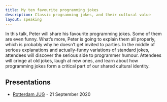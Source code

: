 ```yaml
---
title: My ten favourite programming jokes
description: Classic programming jokes, and their cultural value
layout: speaking
---
```


In this talk, Peter will share his favourite programming jokes.
Some of them are even funny.
What’s more, Peter is going to explain them all properly, which is probably why he doesn’t get invited to parties.
In the middle of serious explanations and actually-funny variations of standard jokes, attendees will discover the serious side to programmer humour.
Attendees will cringe at old jokes, laugh at new ones, and learn about how programming jokes form a critical part of our shared cultural identity.

## Presentations

* [Rotterdam JUG](https://www.meetup.com/rotterdamjug/events/288279498/) - 21 September 2020
